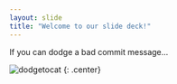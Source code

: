 ```yaml
---
layout: slide
title: "Welcome to our slide deck!"
---
```


If you can dodge a bad commit message...

![dodgetocat](https://octodex.github.com/images/dodgetocat_v2.png)
{: .center}
